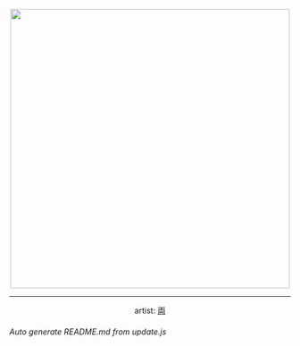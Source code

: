 
<p align="center">
  <img width="500" src="https://nekos.best/api/v2/neko/0477.png">
  <hr/>
  <center>
    artist: <a href="https://www.pixiv.net/en/artworks/92236145">両</a>
  </center>
</p>


###### Auto generate README.md from update.js

